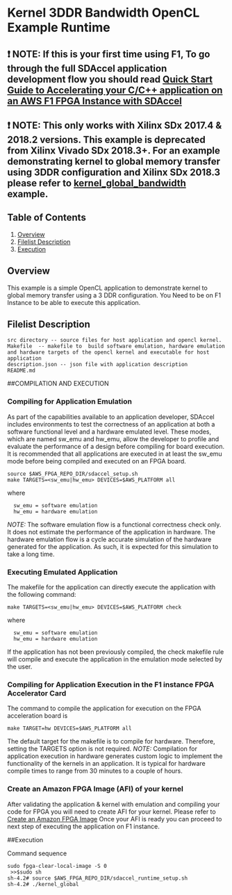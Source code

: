 # Kernel 3DDR Bandwidth OpenCL Example Runtime


## :exclamation:  NOTE: If this is your first time using F1, To go through the full SDAccel application development flow  you should read [Quick Start Guide to Accelerating your C/C++ application on an AWS F1 FPGA Instance with SDAccel](../../../README.md)

## :exclamation:  NOTE: This only works with Xilinx SDx 2017.4 & 2018.2 versions. This example is deprecated from Xilinx Vivado SDx 2018.3+. For an example demonstrating kernel to global memory transfer using 3DDR configuration and Xilinx SDx 2018.3 please refer to [kernel_global_bandwidth](https://github.com/Xilinx/SDAccel_Examples/tree/master/getting_started/kernel_to_gmem/kernel_global_bandwidth) example.
## Table of Contents

1. [Overview](#overview)
2. [Filelist Description](#description)
3. [Execution](#execute)


<a name="overview"></a>
## Overview

This example is a simple OpenCL application to demonstrate kernel to global memory transfer using a 3 DDR configuration.
You Need to be on F1 Instance to be able to execute this application.

<a name="description"></a>
## Filelist Description

```
src directory -- source files for host application and opencl kernel.
Makefile  -- makefile to  build software emulation, hardware emulation and hardware targets of the opencl kernel and executable for host application
description.json -- json file with application description
README.md
```

<a name="execute"></a>
##COMPILATION AND EXECUTION
### Compiling for Application Emulation
As part of the capabilities available to an application developer, SDAccel includes environments to test the correctness of an application at both a software functional level and a hardware emulated level.
These modes, which are named sw_emu and hw_emu, allow the developer to profile and evaluate the performance of a design before compiling for board execution.
It is recommended that all applications are executed in at least the sw_emu mode before being compiled and executed on an FPGA board.
```
source $AWS_FPGA_REPO_DIR/sdaccel_setup.sh
make TARGETS=<sw_emu|hw_emu> DEVICES=$AWS_PLATFORM all 
```
where
```
  sw_emu = software emulation
  hw_emu = hardware emulation
```
*NOTE:* The software emulation flow is a functional correctness check only. It does not estimate the performance of the application in hardware.
The hardware emulation flow is a cycle accurate simulation of the hardware generated for the application. As such, it is expected for this simulation to take a long time.

### Executing Emulated Application 

The makefile for the application can directly execute the application with the following command:
```
make TARGETS=<sw_emu|hw_emu> DEVICES=$AWS_PLATFORM check

```
where
```
  sw_emu = software emulation
  hw_emu = hardware emulation
```
If the application has not been previously compiled, the check makefile rule will compile and execute the application in the emulation mode selected by the user.

### Compiling for Application Execution in the F1 instance FPGA Accelerator Card
The command to compile the application for execution on the FPGA acceleration board is
```
make TARGET=hw DEVICES=$AWS_PLATFORM all
```
The default target for the makefile is to compile for hardware. Therefore, setting the TARGETS option is not required.
*NOTE:* Compilation for application execution in hardware generates custom logic to implement the functionality of the kernels in an application.
It is typical for hardware compile times to range from 30 minutes to a couple of hours.

### Create an Amazon FPGA Image (AFI) of your kernel
After validating the application & kernel with emulation and compiling your code for FPGA you will need to create AFI for your kernel. Please refer to [Create an Amazon FPGA Image](../../../README.md#2-create-an-amazon-fpga-image-afi)
Once your AFI is ready you can proceed to next step of executing the application on F1 instance.

##Execution

Command sequence

```
sudo fpga-clear-local-image -S 0
 >>$sudo sh
sh-4.2# source $AWS_FPGA_REPO_DIR/sdaccel_runtime_setup.sh
sh-4.2# ./kernel_global

```

